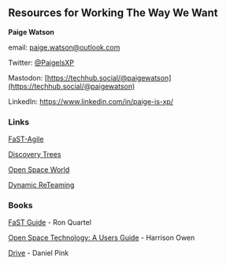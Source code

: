 
## Resources for Working The Way We Want


**Paige Watson**

email: [paige.watson@outlook.com](mailto:paige.watson@outlook.com)

Twitter: [@PaigeIsXP](https://twitter.com/paigeisxp)

Mastodon:  [https://techhub.social/@paigewatson](https://techhub.social/@paigewatson)

LinkedIn:  https://www.linkedin.com/in/paige-is-xp/


### Links
[FaST-Agile](https://www.fastagile.io/home)

[Discovery Trees](https://www.industriallogic.com/blog/discovery-trees/)

[Open Space World](https://openspaceworld.org/wp2/)

[Dynamic ReTeaming](https://www.heidihelfand.com/dynamic-reteaming/)

### Books
[FaST Guide](https://www.fastagile.io/fast-guide) - Ron Quartel

[Open Space Technology: A Users Guide](https://www.amazon.com/Open-Space-Technology-Users-Guide/dp/1576754766) - Harrison Owen

[Drive](https://www.danpink.com/books/drive) - Daniel Pink

